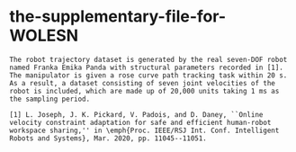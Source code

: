 # the-supplementary-file-for-WOLESN
    The robot trajectory dataset is generated by the real seven-DOF robot named Franka Emika Panda with structural parameters recorded in [1]. The manipulator is given a rose curve path tracking task within 20 s. As a result, a dataset consisting of seven joint velocities of the robot is included, which are made up of 20,000 units taking 1 ms as the sampling period.

    [1] L. Joseph, J. K. Pickard, V. Padois, and D. Daney, ``Online velocity constraint adaptation for safe and efficient human-robot workspace sharing,'' in \emph{Proc. IEEE/RSJ Int. Conf. Intelligent Robots and Systems}, Mar. 2020, pp. 11045--11051.

